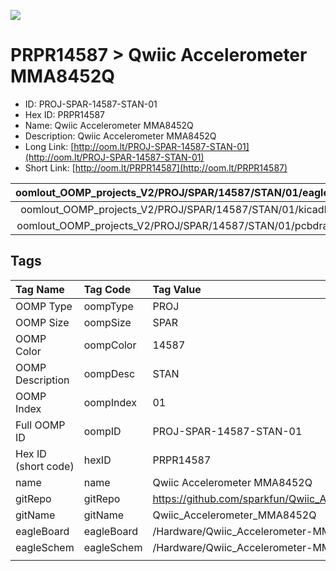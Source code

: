 


  
![][im]
# PRPR14587 > Qwiic Accelerometer MMA8452Q

- ID: PROJ-SPAR-14587-STAN-01
- Hex ID: PRPR14587
- Name: Qwiic Accelerometer MMA8452Q
- Description: Qwiic Accelerometer MMA8452Q
- Long Link: [http://oom.lt/PROJ-SPAR-14587-STAN-01](http://oom.lt/PROJ-SPAR-14587-STAN-01)
- Short Link: [http://oom.lt/PRPR14587](http://oom.lt/PRPR14587)
  

|oomlout_OOMP_projects_V2/PROJ/SPAR/14587/STAN/01/eagleImage.png|oomlout_OOMP_projects_V2/PROJ/SPAR/14587/STAN/01/eagleSchemImage.png|oomlout_OOMP_projects_V2/PROJ/SPAR/14587/STAN/01/kicadPcb3dFront.png|oomlout_OOMP_projects_V2/PROJ/SPAR/14587/STAN/01/kicadPcb3dBack.png|
| :---: | :---: | :---: | :---: |
|oomlout_OOMP_projects_V2/PROJ/SPAR/14587/STAN/01/kicadPcb3d.png|oomlout_OOMP_projects_V2/PROJ/SPAR/14587/STAN/01/bomBack.png|oomlout_OOMP_projects_V2/PROJ/SPAR/14587/STAN/01/bomFront.png|oomlout_OOMP_projects_V2/PROJ/SPAR/14587/STAN/01/pcbdraw.svg|
|oomlout_OOMP_projects_V2/PROJ/SPAR/14587/STAN/01/pcbdrawBack.svg||||

## Tags
  

|Tag Name|Tag Code|Tag Value|
| :--- | :--- | :--- |
|OOMP Type|oompType|PROJ|
|OOMP Size|oompSize|SPAR|
|OOMP Color|oompColor|14587|
|OOMP Description|oompDesc|STAN|
|OOMP Index|oompIndex|01|
|Full OOMP ID|oompID|PROJ-SPAR-14587-STAN-01|
|Hex ID (short code)|hexID|PRPR14587|
|name|name|Qwiic Accelerometer MMA8452Q|
|gitRepo|gitRepo|https://github.com/sparkfun/Qwiic_Accelerometer_MMA8452Q|
|gitName|gitName|Qwiic_Accelerometer_MMA8452Q|
|eagleBoard|eagleBoard|/Hardware/Qwiic_Accelerometer-MMA8452Q.brd|
|eagleSchem|eagleSchem|/Hardware/Qwiic_Accelerometer-MMA8452Q.sch|
||||



[im]: PROJ/SPAR/14587/STAN/01/kicadPcb3d_450.png
